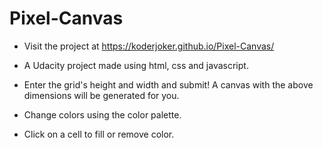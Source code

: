 # Pixel-Canvas

* Visit the project at https://koderjoker.github.io/Pixel-Canvas/

* A Udacity project made using html, css and javascript.

* Enter the grid's height and width and submit! A canvas with the above dimensions will be generated for you.

* Change colors using the color palette. 

* Click on a cell to fill or remove color.
